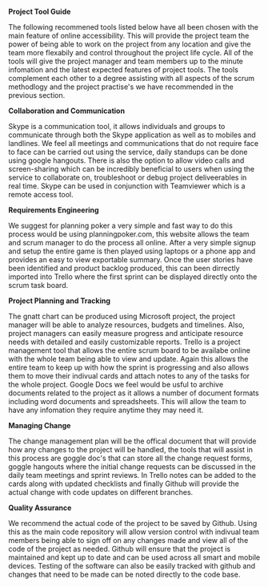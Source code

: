 **Project Tool Guide**
<p> The following recommened tools listed below have all been chosen with the main feature of online accessibility. This will provide the project team the power of being able to work on the project from any location and give the team more flexabily and control throughout the project life cycle. All of the tools will give the project manager and team members up to the minute infomation and the latest expected features of project tools. The tools complement each other to a degree assisting with all aspects of the scrum methodlogy and the project practise's we have recommended in the previous section. </p>


**Collaboration and Communication**
<p>Skype is a communication tool, it allows individuals and groups to communicate through both the Skype application as well as to mobiles and landlines. We feel all meetings and communications that do not require face to face can be carried out using the service, daily standups can be done using google hangouts. There is also the option to allow video calls and screen-sharing which can be incredibly beneficial to users when using the service to collaborate on, troubleshoot or debug project deliveerables in real time. Skype can be used in conjunction with Teamviewer which is a remote access tool. </p>


**Requirements Engineering**
<p>We suggest for planning poker a very simple and fast way to do this process would be using planningpoker.com, this website allows the team and scrum manager to do the process all online. After a very simple signup and setup the entire game is then played using laptops or a phone app and provides an easy to view exportable summary.
Once the user stories have been identified and product backlog produced, this can been dirrectly imported into Trello where the first sprint can be displayed directly onto the scrum task board.</p>


**Project Planning and Tracking**
<p> The gnatt chart can be produced using Microsoft project, the project manager will be able to analyze resources, budgets and timelines. Also, project managers can easily measure progress and anticipate resource needs with detailed and easily customizable  reports.
Trello is a project management tool that allows the entire scrum board to be availabe online with the whole team being able to view and update. Again this allows the entire team to keep up with how the sprint is progressing and also allows them to move their indivual cards and attach notes to any of the tasks for the whole project.
Google Docs we feel would be usful to archive documents related to the project as it allows a number of document formats including word documents and spreadsheets. This will allow the team to have any infomation they require anytime they may need it.</p>


**Managing Change**
<p>The change management plan will be the offical document that will provide how any changes to the project will be handled, the tools that will assist in this process are goggle doc's that can store all the change request forms, goggle hangouts where the initial change requests can be discussed in the daily team meetings and sprint reviews. In Trello notes can be added to the cards along with updated checklists and finally Github will provide the actual change with code updates on different branches.</p>


**Quality Assurance**
<p> We recommend the actual code of the project to be saved by Github. Using this as the main code repository will allow version control with indivual team members being able to sign off on any changes made and view all of the code of the project as needed.
Github will ensure that the project is maintained and kept up to date and can be used across all smart and mobile devices.
Testing of the software can also be easily tracked with github and changes that need to be made can be noted directly to the code base.</p>
